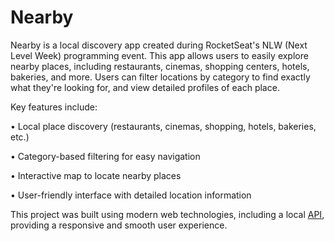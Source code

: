 # Nearby

Nearby is a local discovery app created during RocketSeat's NLW (Next Level Week) programming event. This app allows users to easily explore nearby places, including restaurants, cinemas, shopping centers, hotels, bakeries, and more. Users can filter locations by category to find exactly what they're looking for, and view detailed profiles of each place.

Key features include:

• Local place discovery (restaurants, cinemas, shopping, hotels, bakeries, etc.)

• Category-based filtering for easy navigation

• Interactive map to locate nearby places

• User-friendly interface with detailed location information

This project was built using modern web technologies, including a local <a href="https://github.com/DiogoWernek/NearbyAPI" target="_blank">API</a>, providing a responsive and smooth user experience.
